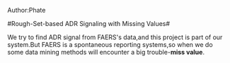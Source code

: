 Author:Phate

#Rough-Set-based ADR Signaling with Missing Values#

We try to find ADR signal from FAERS's data,and this project is part of our system.But FAERS is a spontaneous reporting systems,so when we do some data mining methods will encounter a big trouble-**miss value**.

